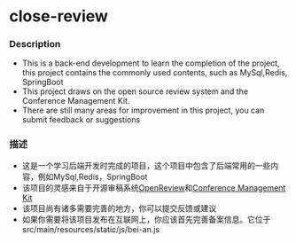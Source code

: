 # close-review
### Description
- This is a back-end development to learn the completion of the project, this project contains the commonly used contents, such as MySql,Redis, SpringBoot
- This project draws on the open source review system and the Conference Management Kit.
- There are still many areas for improvement in this project, you can submit feedback or suggestions

### 描述
- 这是一个学习后端开发时完成的项目，这个项目中包含了后端常用的一些内容，例如MySql,Redis，SpringBoot
- 该项目的灵感来自于开源审稿系统[OpenReview](https://openreview.net/)和[Conference Management Kit](https://cmt3.research.microsoft.com/)
- 该项目尚有诸多需要完善的地方，你可以提交反馈或建议
- 如果你需要将该项目发布在互联网上，你应该首先完善备案信息。它位于src/main/resources/static/js/bei-an.js